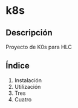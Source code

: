 # k8s
## Descripción
Proyecto de K0s para HLC

## Índice
1. Instalación
2. Utilización
3. Tres
4. Cuatro
